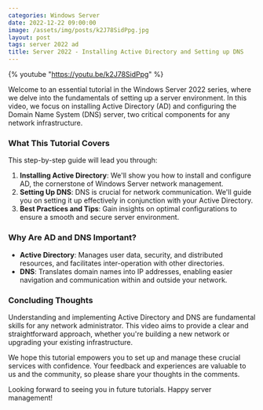 ```yaml
---
categories: Windows Server
date: 2022-12-22 09:00:00
image: /assets/img/posts/k2J78SidPpg.jpg
layout: post
tags: server 2022 ad
title: Server 2022 - Installing Active Directory and Setting up DNS
---
```


{% youtube "https://youtu.be/k2J78SidPpg" %}

Welcome to an essential tutorial in the Windows Server 2022 series, where we delve into the fundamentals of setting up a server environment. In this video, we focus on installing Active Directory (AD) and configuring the Domain Name System (DNS) server, two critical components for any network infrastructure.

### What This Tutorial Covers

This step-by-step guide will lead you through:

1. **Installing Active Directory**: We'll show you how to install and configure AD, the cornerstone of Windows Server network management.
2. **Setting Up DNS**: DNS is crucial for network communication. We'll guide you on setting it up effectively in conjunction with your Active Directory.
3. **Best Practices and Tips**: Gain insights on optimal configurations to ensure a smooth and secure server environment.

### Why Are AD and DNS Important?

- **Active Directory**: Manages user data, security, and distributed resources, and facilitates inter-operation with other directories.
- **DNS**: Translates domain names into IP addresses, enabling easier navigation and communication within and outside your network.

### Concluding Thoughts

Understanding and implementing Active Directory and DNS are fundamental skills for any network administrator. This video aims to provide a clear and straightforward approach, whether you're building a new network or upgrading your existing infrastructure.

We hope this tutorial empowers you to set up and manage these crucial services with confidence. Your feedback and experiences are valuable to us and the community, so please share your thoughts in the comments.

Looking forward to seeing you in future tutorials. Happy server management!